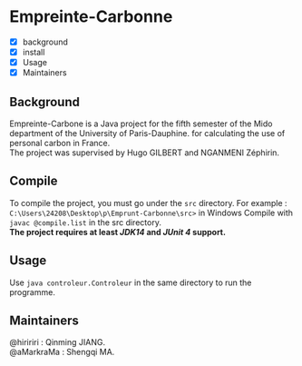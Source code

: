 # Empreinte-Carbonne

* [x] background
* [x] install
* [x] Usage
* [X] Maintainers

## Background
Empreinte-Carbone is a Java project for the fifth semester of the Mido department of the University of Paris-Dauphine.
for calculating the use of personal carbon in France.  
The project was supervised by Hugo GILBERT and NGANMENI Zéphirin.
## Compile
To compile the project, you must go under the ```src``` directory.
For example : ```C:\Users\24208\Desktop\p\Emprunt-Carbonne\src>``` in Windows
Compile with ```javac @compile.list``` in the src directory.  
**The project requires at least _JDK14_ and _JUnit 4_ support.**
## Usage
Use ```java controleur.Controleur``` in the same directory to run the programme.
## Maintainers
@hiririri : Qinming JIANG.  
@aMarkraMa : Shengqi MA.
